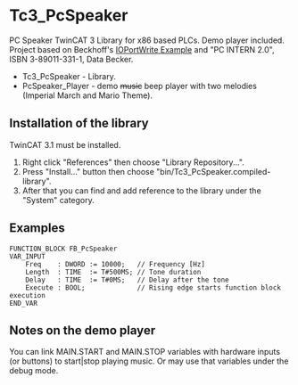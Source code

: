 # Tc3_PcSpeaker

PC Speaker TwinCAT 3 Library for x86 based PLCs. Demo player included. Project based on Beckhoff's [IOPortWrite Example](https://infosys.beckhoff.com/content/1033/tcplclibsystem/html/tcplclibsys_f_ioportwrite.htm) and "PC INTERN 2.0", ISBN 3-89011-331-1, Data Becker.

- Tc3_PcSpeaker - Library.
- PcSpeaker_Player - demo ~~music~~ beep player with two melodies (Imperial March and Mario Theme).


## Installation of the library

TwinCAT 3.1 must be installed.

1. Right click "References" then choose "Library Repository...".
2. Press "Install..." button then choose "bin/Tc3_PcSpeaker.compiled-library".
3. After that you can find and add reference to the library under the "System" category.


## Examples

```delphi
FUNCTION_BLOCK FB_PcSpeaker
VAR_INPUT
    Freq	: DWORD	:= 10000;	// Frequency [Hz]
    Length	: TIME	:= T#500MS;	// Tone duration
    Delay	: TIME	:= T#0MS;	// Delay after the tone
    Execute	: BOOL;				// Rising edge starts function block execution
END_VAR
```


## Notes on the demo player

You can link MAIN.START and MAIN.STOP variables with hardware inputs (or buttons) to start|stop playing music. Or may use that variables under the debug mode.